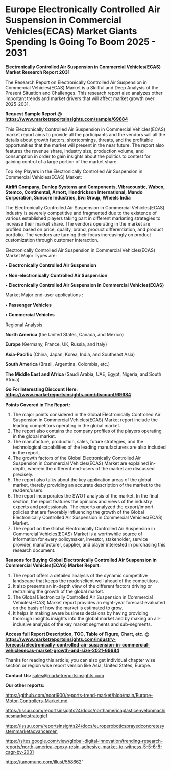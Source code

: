# Europe Electronically Controlled Air Suspension in Commercial Vehicles(ECAS) Market Giants Spending Is Going To Boom 2025 - 2031

<strong>Electronically Controlled Air Suspension in Commercial Vehicles(ECAS) Market Research Report 2031</strong>

The Research Report on Electronically Controlled Air Suspension in Commercial Vehicles(ECAS) Market is a Skillful and Deep Analysis of the Present Situation and Challenges. This research report also analyzes other important trends and market drivers that will affect market growth over 2025-2031.

<strong>Request Sample Report @ <a href=https://www.marketreportsinsights.com/sample/69684>https://www.marketreportsinsights.com/sample/69684</a></strong>

This Electronically Controlled Air Suspension in Commercial Vehicles(ECAS) market report aims to provide all the participants and the vendors will all the details about growth factors, shortcomings, threats, and the profitable opportunities that the market will present in the near future. The report also features the revenue share, industry size, production volume, and consumption in order to gain insights about the politics to contest for gaining control of a large portion of the market share.

Top Key Players in the Electronically Controlled Air Suspension in Commercial Vehicles(ECAS) Market:

<strong>Airlift Company, Dunlop Systems and Components, Vibracoustic, Wabco, Stemco, Continental, Arnott, Hendrickson International, Mando Corporation, Suncore Industries, Bwi Group, Wheels India</strong>

The Electronically Controlled Air Suspension in Commercial Vehicles(ECAS) Industry is severely competitive and fragmented due to the existence of various established players taking part in different marketing strategies to increase their market share. The vendors operating in the market are profiled based on price, quality, brand, product differentiation, and product portfolio. The vendors are turning their focus increasingly on product customization through customer interaction.

Electronically Controlled Air Suspension in Commercial Vehicles(ECAS) Market Major Types are:

<strong>• Electronically Controlled Air Suspension

• Non-electronically Controlled Air Suspension

• Electronically Controlled Air Suspension in Commercial Vehicles(ECAS)</strong>

Market Major end-user applications :

<strong>• Passenger Vehicles

• Commercial Vehicles</strong>

Regional Analysis

</u><strong><b>North America</b></strong> (the United States, Canada, and Mexico)

<strong><b>Europe </b></strong>(Germany, France, UK, Russia, and Italy)

<strong><b>Asia-Pacific</b></strong> (China, Japan, Korea, India, and Southeast Asia)

<strong><b>South America</b></strong> (Brazil, Argentina, Colombia, etc.)

<strong><b>The Middle East and Africa</b></strong> (Saudi Arabia, UAE, Egypt, Nigeria, and South Africa)

<strong>Go For Interesting Discount Here: <a href=https://www.marketreportsinsights.com/discount/69684>https://www.marketreportsinsights.com/discount/69684</a></strong>

<strong>Points Covered in The Report:</strong>
<ol>
  <li>The major points considered in the Global Electronically Controlled Air Suspension in Commercial Vehicles(ECAS) Market report include the leading competitors operating in the global market.</li>
  <li>The report also contains the company profiles of the players operating in the global market.</li>
  <li>The manufacture, production, sales, future strategies, and the technological capabilities of the leading manufacturers are also included in the report.</li>
  <li>The growth factors of the Global Electronically Controlled Air Suspension in Commercial Vehicles(ECAS) Market are explained in-depth, wherein the different end-users of the market are discussed precisely.</li>
  <li>The report also talks about the key application areas of the global market, thereby providing an accurate description of the market to the readers/users.</li>
  <li>The report incorporates the SWOT analysis of the market. In the final section, the report features the opinions and views of the industry experts and professionals. The experts analyzed the export/import policies that are favorably influencing the growth of the Global Electronically Controlled Air Suspension in Commercial Vehicles(ECAS) Market.</li>
  <li>The report on the Global Electronically Controlled Air Suspension in Commercial Vehicles(ECAS) Market is a worthwhile source of information for every policymaker, investor, stakeholder, service provider, manufacturer, supplier, and player interested in purchasing this research document.</li>
</ol>
<strong>Reasons for Buying Global Electronically Controlled Air Suspension in Commercial Vehicles(ECAS) Market Report:</strong>

<ol>
  <li>The report offers a detailed analysis of the dynamic competitive landscape that keeps the reader/client well ahead of the competitors.</li>
  <li>It also presents an in-depth view of the different factors driving or restraining the growth of the global market.</li>
  <li>The Global Electronically Controlled Air Suspension in Commercial Vehicles(ECAS) Market report provides an eight-year forecast evaluated on the basis of how the market is estimated to grow.</li>
  <li>It helps in making aware business decisions by having providing thorough insights insights into the global market and by making an all-inclusive analysis of the key market segments and sub-segments.</li>
</ol>
<strong>Access full Report Description, TOC, Table of Figure, Chart, etc. @ <a href=https://www.marketreportsinsights.com/industry-forecast/electronically-controlled-air-suspension-in-commercial-vehiclesecas-market-growth-and-size-2021-69684>https://www.marketreportsinsights.com/industry-forecast/electronically-controlled-air-suspension-in-commercial-vehiclesecas-market-growth-and-size-2021-69684</a></strong>


Thanks for reading this article; you can also get individual chapter wise section or region wise report version like Asia, United States, Europe.

<strong>Contact Us:</strong>
sales@marketreportsinsights.com

<strong>Our other reports:</strong>

<a href=https://github.com/noori900/reports-trend-market/blob/main/Europe-Motor-Controllers-Market.md>https://github.com/noori900/reports-trend-market/blob/main/Europe-Motor-Controllers-Market.md</a>

<a href=https://issuu.com/reportsinsights24/docs/northamericaplasticenvelopmachinesmarketstrategicf>https://issuu.com/reportsinsights24/docs/northamericaplasticenvelopmachinesmarketstrategicf</a>

<a href=https://issuu.com/reportsinsights24/docs/europeroboticsprayedconcretesystemmarketadvancemen>https://issuu.com/reportsinsights24/docs/europeroboticsprayedconcretesystemmarketadvancemen</a>

<a href=https://sites.google.com/view/global-digital-innovation/trending-research-reports/north-america-epoxy-resin-adhesive-market-to-witness-5-5-6-8-cagr-by-2031>https://sites.google.com/view/global-digital-innovation/trending-research-reports/north-america-epoxy-resin-adhesive-market-to-witness-5-5-6-8-cagr-by-2031</a>

<a href=https://tanomuno.com/illust/558662>https://tanomuno.com/illust/558662</a>"
